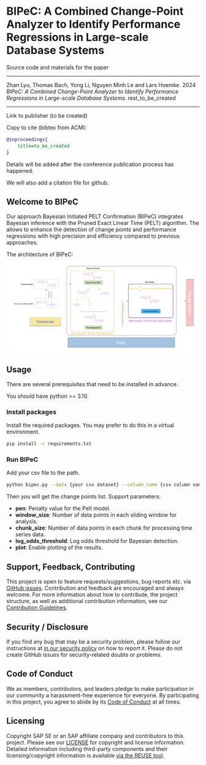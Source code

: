 # BIPeC: A Combined Change-Point Analyzer to Identify Performance Regressions in Large-scale Database Systems

Source code and materials for the paper

----

Zhan Lyu, Thomas Bach, Yong Li, Nguyen Minh Le and Lars Hoemke.
2024
_BIPeC: A Combined Change-Point Analyzer to Identify Performance Regressions in Large-scale Database Systems_.
rest_to_be_created

----

Link to publisher (to be created)

Copy to cite (bibtex from ACM):

``` bibtex
@inproceedings{
    title=to_be_created
}
```

Details will be added after the conference publication process has happened.

We will also add a citation file for github.

## Welcome to BIPeC

Our approach Bayesian Initiated PELT Confirmation (BIPeC) integrates Bayesian inference with the Pruned Exact Linear Time (PELT) algorithm. 
The allows to enhance the detection of change points and performance regressions with high precision and efficiency compared to previous approaches.

The architecture of BIPeC:

![Architecture Picture](art.png "Architecture Picture")

## Usage

There are several prerequisites that need to be installed in advance.

You should have python >= 3.10.

### Install packages

Install the required packages.
You may prefer to do this in a virtual environment.

``` bash
pip install -r requirements.txt
```

### Run BIPeC

Add your csv file to the path.

``` bash
python bipec.py --data {your csv dataset} --column_name {csv column name}
```

Then you will get the change points list.
Support parameters:

* **pen**: Penalty value for the Pelt model.
* **window_size**: Number of data points in each sliding window for analysis.
* **chunk_size**: Number of data points in each chunk for processing time series data.
* **log_odds_threshold**: Log odds threshold for Bayesian detection.
* **plot**: Enable plotting of the results.


## Support, Feedback, Contributing

This project is open to feature requests/suggestions, bug reports etc. via [GitHub issues](https://github.com/SAP/BIPeC-a-Combined-Change-Point-Analyzer/issues). Contribution and feedback are encouraged and always welcome. For more information about how to contribute, the project structure, as well as additional contribution information, see our [Contribution Guidelines](CONTRIBUTING.md).

## Security / Disclosure

If you find any bug that may be a security problem, please follow our instructions at [in our security policy](https://github.com/SAP/BIPeC-a-Combined-Change-Point-Analyzer/security/policy) on how to report it. Please do not create GitHub issues for security-related doubts or problems.

## Code of Conduct

We as members, contributors, and leaders pledge to make participation in our community a harassment-free experience for everyone. By participating in this project, you agree to abide by its [Code of Conduct](https://github.com/SAP/.github/blob/main/CODE_OF_CONDUCT.md) at all times.

## Licensing

Copyright SAP SE or an SAP affiliate company and contributors to this project. Please see our [LICENSE](LICENSE) for copyright and license information. Detailed information including third-party components and their licensing/copyright information is available [via the REUSE tool](https://api.reuse.software/info/github.com/SAP/BIPeC-a-Combined-Change-Point-Analyzer).
